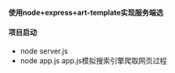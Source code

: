 #### 使用node+express+art-template实现服务端选
#### 项目启动
  - node server.js
  - node app.js
app.js模拟搜索引擎爬取网页过程